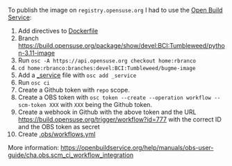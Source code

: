 
To publish the image on `registry.opensuse.org` I had to use the [Open Build Service](https://openbuildservice.org/):

1. Add directives to [Dockerfile](../Dockerfile)
1. Branch https://build.opensuse.org/package/show/devel:BCI:Tumbleweed/python-3.11-image
1. Run `osc -A https://api.opensuse.org checkout home:rbranco`
1. `cd home:rbranco:branches:devel:BCI:Tumbleweed/bugme-image`
1. Add a [_service](_service) file with `osc add _service`
1. Run `osc ci`
1. Create a Github token with `repo` scope.
1. Create a OBS token with `osc token --create --operation workflow --scm-token XXX` with `XXX` being the Github token.
1. Create a webhook in Github with the above token and the URL https://build.opensuse.org/trigger/workflow?id=777 with the correct ID and the OBS token as secret
1. Create [.obs/workflows.yml](.obs/workflows.yml)

More information:
https://openbuildservice.org/help/manuals/obs-user-guide/cha.obs.scm_ci_workflow_integration

